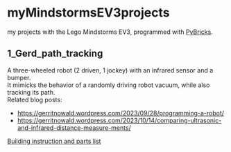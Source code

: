 # myMindstormsEV3projects

my projects with the Lego Mindstorms EV3, programmed with [PyBricks](https://pybricks.com/ev3-micropython).

## 1_Gerd_path_tracking

A three-wheeled robot (2 driven, 1 jockey) with an infrared sensor and a bumper.  
It mimicks the behavior of a randomly driving robot vacuum, while also tracking its path.  
Related blog posts:  
- https://gerritnowald.wordpress.com/2023/09/28/programming-a-robot/
- https://gerritnowald.wordpress.com/2023/10/14/comparing-ultrasonic-and-infrared-distance-measure-ments/

[Building instruction and parts list](https://rebrickable.com/mocs/MOC-155792/ignorama/simple-autonomous-vehicle-with-jockey-wheel-and-bumper/#details)
